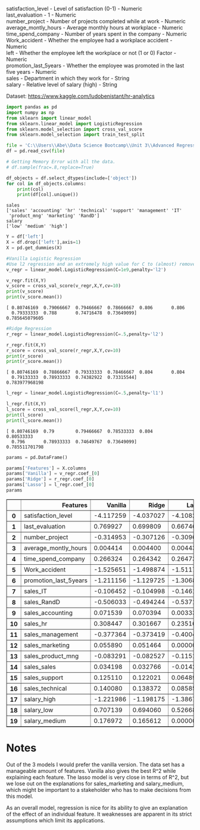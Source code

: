 
satisfaction_level - 
Level of satisfaction (0-1) - 
Numeric  
last_evaluation - 
1 - 
Numeric  
number_project - 
Number of projects completed while at work - 
Numeric  
average_montly_hours - 
Average monthly hours at workplace - 
Numeric  
time_spend_company - 
Number of years spent in the company - 
Numeric  
Work_accident - 
Whether the employee had a workplace accident - 
Numeric  
left - 
Whether the employee left the workplace or not (1 or 0) Factor - 
Numeric   
promotion_last_5years - 
Whether the employee was promoted in the last five years -
Numeric  
sales -
Department in which they work for -
String  
salary - 
Relative level of salary (high) -
String

Dataset:
https://www.kaggle.com/ludobenistant/hr-analytics


```python
import pandas as pd
import numpy as np
from sklearn import linear_model
from sklearn.linear_model import LogisticRegression
from sklearn.model_selection import cross_val_score
from sklearn.model_selection import train_test_split
```


```python
file = 'C:\\Users\\Abe\\Data Science Bootcamp\\Unit 3\\Advanced Regression\\Challenge\\HR_comma_sep.csv'
df = pd.read_csv(file)

# Getting Memory Error with all the data.
# df.sample(frac=.8,replace=True)
```


```python
df_objects = df.select_dtypes(include=['object'])
for col in df_objects.columns:
    print(col)
    print(df[col].unique())
```

    sales
    ['sales' 'accounting' 'hr' 'technical' 'support' 'management' 'IT'
     'product_mng' 'marketing' 'RandD']
    salary
    ['low' 'medium' 'high']
    


```python
Y = df['left']
X = df.drop(['left'],axis=1)
X = pd.get_dummies(X)
```


```python
#Vanilla Logistic Regression
#Use l2 regression and an extremely high value for C to (almost) remove the penalty
v_regr = linear_model.LogisticRegression(C=1e9,penalty='l2')

v_regr.fit(X,Y)
v_score = cross_val_score(v_regr,X,Y,cv=10)
print(v_score)
print(v_score.mean())
```

    [ 0.80746169  0.79066667  0.79466667  0.78666667  0.806       0.806
      0.79333333  0.788       0.74716478  0.73649099]
    0.785645079605
    


```python
#Ridge Regression
r_regr = linear_model.LogisticRegression(C=.5,penalty='l2')

r_regr.fit(X,Y)
r_score = cross_val_score(r_regr,X,Y,cv=10)
print(r_score)
print(r_score.mean())
```

    [ 0.80746169  0.78866667  0.79333333  0.78466667  0.804       0.804
      0.79133333  0.78933333  0.74382922  0.73315544]
    0.783977968198
    


```python
l_regr = linear_model.LogisticRegression(C=.5,penalty='l1')

l_regr.fit(X,Y)
l_score = cross_val_score(l_regr,X,Y,cv=10)
print(l_score)
print(l_score.mean())
```

    [ 0.80746169  0.79        0.79466667  0.78533333  0.804       0.80533333
      0.796       0.78933333  0.74649767  0.73649099]
    0.785511701798
    


```python
params = pd.DataFrame()

params['Features'] = X.columns
params['Vanilla'] = v_regr.coef_[0]
params['Ridge'] = r_regr.coef_[0]
params['Lasso'] = l_regr.coef_[0]
params
```




<div>
<table border="1" class="dataframe">
  <thead>
    <tr style="text-align: right;">
      <th></th>
      <th>Features</th>
      <th>Vanilla</th>
      <th>Ridge</th>
      <th>Lasso</th>
    </tr>
  </thead>
  <tbody>
    <tr>
      <th>0</th>
      <td>satisfaction_level</td>
      <td>-4.117259</td>
      <td>-4.037027</td>
      <td>-4.108213</td>
    </tr>
    <tr>
      <th>1</th>
      <td>last_evaluation</td>
      <td>0.769927</td>
      <td>0.699809</td>
      <td>0.667461</td>
    </tr>
    <tr>
      <th>2</th>
      <td>number_project</td>
      <td>-0.314953</td>
      <td>-0.307126</td>
      <td>-0.309603</td>
    </tr>
    <tr>
      <th>3</th>
      <td>average_montly_hours</td>
      <td>0.004414</td>
      <td>0.004400</td>
      <td>0.004433</td>
    </tr>
    <tr>
      <th>4</th>
      <td>time_spend_company</td>
      <td>0.266324</td>
      <td>0.264342</td>
      <td>0.264730</td>
    </tr>
    <tr>
      <th>5</th>
      <td>Work_accident</td>
      <td>-1.525651</td>
      <td>-1.498874</td>
      <td>-1.511743</td>
    </tr>
    <tr>
      <th>6</th>
      <td>promotion_last_5years</td>
      <td>-1.211156</td>
      <td>-1.129725</td>
      <td>-1.306843</td>
    </tr>
    <tr>
      <th>7</th>
      <td>sales_IT</td>
      <td>-0.106452</td>
      <td>-0.104998</td>
      <td>-0.146147</td>
    </tr>
    <tr>
      <th>8</th>
      <td>sales_RandD</td>
      <td>-0.506033</td>
      <td>-0.494244</td>
      <td>-0.537139</td>
    </tr>
    <tr>
      <th>9</th>
      <td>sales_accounting</td>
      <td>0.071539</td>
      <td>0.070394</td>
      <td>0.003339</td>
    </tr>
    <tr>
      <th>10</th>
      <td>sales_hr</td>
      <td>0.308447</td>
      <td>0.301667</td>
      <td>0.235168</td>
    </tr>
    <tr>
      <th>11</th>
      <td>sales_management</td>
      <td>-0.377364</td>
      <td>-0.373419</td>
      <td>-0.400472</td>
    </tr>
    <tr>
      <th>12</th>
      <td>sales_marketing</td>
      <td>0.055890</td>
      <td>0.051464</td>
      <td>0.000000</td>
    </tr>
    <tr>
      <th>13</th>
      <td>sales_product_mng</td>
      <td>-0.083291</td>
      <td>-0.082527</td>
      <td>-0.115172</td>
    </tr>
    <tr>
      <th>14</th>
      <td>sales_sales</td>
      <td>0.034198</td>
      <td>0.032766</td>
      <td>-0.014294</td>
    </tr>
    <tr>
      <th>15</th>
      <td>sales_support</td>
      <td>0.125110</td>
      <td>0.122021</td>
      <td>0.064892</td>
    </tr>
    <tr>
      <th>16</th>
      <td>sales_technical</td>
      <td>0.140080</td>
      <td>0.138372</td>
      <td>0.085857</td>
    </tr>
    <tr>
      <th>17</th>
      <td>salary_high</td>
      <td>-1.221986</td>
      <td>-1.198175</td>
      <td>-1.386711</td>
    </tr>
    <tr>
      <th>18</th>
      <td>salary_low</td>
      <td>0.707139</td>
      <td>0.694060</td>
      <td>0.526685</td>
    </tr>
    <tr>
      <th>19</th>
      <td>salary_medium</td>
      <td>0.176972</td>
      <td>0.165612</td>
      <td>0.000000</td>
    </tr>
  </tbody>
</table>
</div>



# Notes
Out of the 3 models I would prefer the vanilla version. The data set has a manageable amount of features. Vanilla also gives the best R^2 while explaining each feature. The lasso model is very close in terms of R^2, but we lose out on the explanations for sales_marketing and salary_medium, which might be important to a stakeholder who has to make decisions from this model. 

As an overall model, regression is nice for its ability to give an explanation of the effect of an individual feature. It weaknesses are apparent in its strict assumptions which limit its applications.
